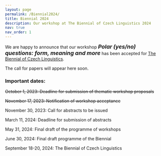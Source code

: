 ```yaml
---
layout: page
permalink: /Biennial2024/
title: Biennial 2024
description: Our workshop at The Biennial of Czech Linguistics 2024
nav: true
nav_order: 1
---
```


We are happy to announce that our workshop ***<font size= "4">Polar (yes/no) questions: form, meaning and more</font>*** has been accepted for [The Biennial of Czech Linguistics](https://bcl2024.ff.cuni.cz/en/home/). 

The call for papers will appear here soon. 

### Important dates: 

~~October 1, 2023: Deadline for submission of thematic workshop proposals~~

~~November 17, 2023: Notification of workshop acceptance~~

November 30, 2023: Call for abstracts to be issued

March 11, 2024: Deadline for submission of abstracts

May 31, 2024: Final draft of the programme of workshops

June 30, 2024: Final draft programme of the Biennial

September 18-20, 2024: The Biennial of Czech Linguistics
